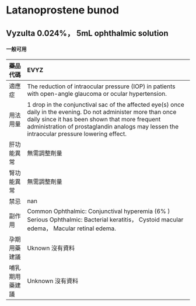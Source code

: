 # Latanoprostene bunod

## Vyzulta 0.024%， 5mL ophthalmic solution

#### 一般可用

| 藥品代碼       | EVYZ                                                                                                                                                                                                                                                            |
|:---------------|:----------------------------------------------------------------------------------------------------------------------------------------------------------------------------------------------------------------------------------------------------------------|
| 適應症         | The reduction of intraocular pressure (IOP) in patients with open-angle glaucoma or ocular hypertension.                                                                                                                                                        |
| 用法用量       | 1 drop in the conjunctival sac of the affected eye(s) once daily in the evening. Do not administer more than once daily since it has been shown that more frequent administration of prostaglandin analogs may lessen the intraocular pressure lowering effect. |
| 肝功能異常     | 無需調整劑量                                                                                                                                                                                                                                                    |
| 腎功能異常     | 無需調整劑量                                                                                                                                                                                                                                                    |
| 禁忌           | nan                                                                                                                                                                                                                                                             |
| 副作用         | Common Ophthalmic: Conjunctival hyperemia (6% ) Serious Ophthalmic: Bacterial keratitis， Cystoid macular edema， Macular retinal edema.                                                                                                                        |
| 孕期用藥建議   | Uknown 沒有資料                                                                                                                                                                                                                                                 |
| 哺乳期用藥建議 | Unknown 沒有資料                                                                                                                                                                                                                                                |


